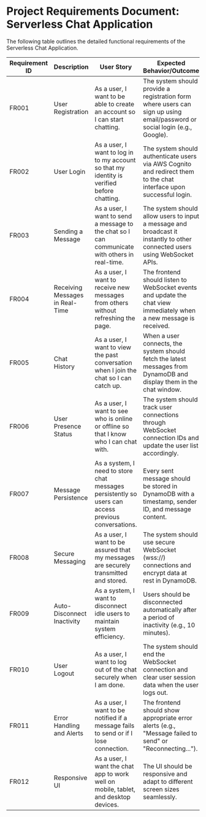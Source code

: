 # **Project Requirements Document: Serverless Chat Application**

The following table outlines the detailed functional requirements of the Serverless Chat Application.

| Requirement ID | Description                  | User Story                                                                                       | Expected Behavior/Outcome                                                                                                          |
|----------------|-------------------------------|--------------------------------------------------------------------------------------------------|-------------------------------------------------------------------------------------------------------------------------------------|
| FR001          | User Registration             | As a user, I want to be able to create an account so I can start chatting.                        | The system should provide a registration form where users can sign up using email/password or social login (e.g., Google).          |
| FR002          | User Login                    | As a user, I want to log in to my account so that my identity is verified before chatting.         | The system should authenticate users via AWS Cognito and redirect them to the chat interface upon successful login.                |
| FR003          | Sending a Message             | As a user, I want to send a message to the chat so I can communicate with others in real-time.     | The system should allow users to input a message and broadcast it instantly to other connected users using WebSocket APIs.         |
| FR004          | Receiving Messages in Real-Time| As a user, I want to receive new messages from others without refreshing the page.                 | The frontend should listen to WebSocket events and update the chat view immediately when a new message is received.                 |
| FR005          | Chat History                  | As a user, I want to view the past conversation when I join the chat so I can catch up.             | When a user connects, the system should fetch the latest messages from DynamoDB and display them in the chat window.                |
| FR006          | User Presence Status          | As a user, I want to see who is online or offline so that I know who I can chat with.               | The system should track user connections through WebSocket connection IDs and update the user list accordingly.                    |
| FR007          | Message Persistence           | As a system, I need to store chat messages persistently so users can access previous conversations.| Every sent message should be stored in DynamoDB with a timestamp, sender ID, and message content.                                  |
| FR008          | Secure Messaging              | As a user, I want to be assured that my messages are securely transmitted and stored.              | The system should use secure WebSocket (wss://) connections and encrypt data at rest in DynamoDB.                                  |
| FR009          | Auto-Disconnect Inactivity    | As a system, I want to disconnect idle users to maintain system efficiency.                        | Users should be disconnected automatically after a period of inactivity (e.g., 10 minutes).                                         |
| FR010          | User Logout                   | As a user, I want to log out of the chat securely when I am done.                                  | The system should end the WebSocket connection and clear user session data when the user logs out.                                 |
| FR011          | Error Handling and Alerts     | As a user, I want to be notified if a message fails to send or if I lose connection.                | The frontend should show appropriate error alerts (e.g., "Message failed to send" or "Reconnecting...").                           |
| FR012          | Responsive UI                 | As a user, I want the chat app to work well on mobile, tablet, and desktop devices.                 | The UI should be responsive and adapt to different screen sizes seamlessly.                                                        |

